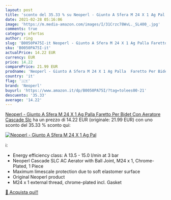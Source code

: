 ```yaml
---
layout: post
title: 'sconto del 35.33 % su Neoperl - Giunto A Sfera M 24 X 1 Ag Pal  '
date: 2021-02-28 05:16:06
image: 'https://m.media-amazon.com/images/I/31Crzc78WvL._SL400_.jpg'
comments: true
category: ofertas
author: ring
slug: 'B0050PA75I-it Neoperl - Giunto A Sfera M 24 X 1 Ag Palla Faretto Per...'
sku: 'B0050PA75I-it'
actualPrice: 14.22 EUR
currency: EUR
price: 14.22
comparePrice: 21.99 EUR
prodname: 'Neoperl - Giunto A Sfera M 24 X 1 Ag Palla  Faretto Per Bidet Con Aeratore Cascade Slc'
country: 'it'
flag: '🇮🇹'
brand: 'Neoperl'
buyurl: 'https://www.amazon.it/dp/B0050PA75I/?tag=tolees00-21'
descuento: '35.33'
average: '14.22'
---
```


[Neoperl - Giunto A Sfera M 24 X 1 Ag Palla  Faretto Per Bidet Con Aeratore Cascade Slc](https://www.amazon.it/dp/B0050PA75I/?tag=tolees00-21) ha un prezzo di 14.22 EUR (originale: 21.99 EUR) con uno sconto del 35.33 % sconto qui:

[![Neoperl - Giunto A Sfera M 24 X 1 Ag Pal](https://m.media-amazon.com/images/I/31Crzc78WvL._SL400_.jpg)](https://www.amazon.it/dp/B0050PA75I/?tag=tolees00-21)

ℹ️:

- Energy efficiency class: A 13.5 - 15.0 l/min at 3 bar
- Neoperl Cascade SLC AC Aerator with Ball Joint, M24 x 1, Chrome-Plated, 1 Piece
- Maximum limescale protection due to soft elastomer surface
- Original Neoperl product
- M24 x 1 external thread, chrome-plated incl. Gasket

[🛒 Acquista qui!!](https://www.amazon.it/dp/B0050PA75I/?tag=tolees00-21)
